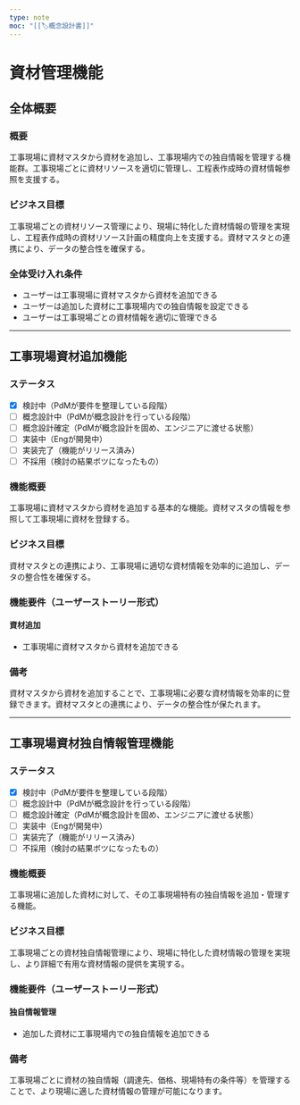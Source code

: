 ```yaml
---
type: note
moc: "[[🏷️概念設計書]]"
---
```



# 資材管理機能

## 全体概要
### 概要
工事現場に資材マスタから資材を追加し、工事現場内での独自情報を管理する機能群。工事現場ごとに資材リソースを適切に管理し、工程表作成時の資材情報参照を支援する。

### ビジネス目標
工事現場ごとの資材リソース管理により、現場に特化した資材情報の管理を実現し、工程表作成時の資材リソース計画の精度向上を支援する。資材マスタとの連携により、データの整合性を確保する。

### 全体受け入れ条件
- ユーザーは工事現場に資材マスタから資材を追加できる
- ユーザーは追加した資材に工事現場内での独自情報を設定できる
- ユーザーは工事現場ごとの資材情報を適切に管理できる

---

## 工事現場資材追加機能

### ステータス
- [X] 検討中（PdMが要件を整理している段階）
- [ ] 概念設計中（PdMが概念設計を行っている段階）
- [ ] 概念設計確定（PdMが概念設計を固め、エンジニアに渡せる状態）
- [ ] 実装中（Engが開発中）
- [ ] 実装完了（機能がリリース済み）
- [ ] 不採用（検討の結果ボツになったもの）

### 機能概要
工事現場に資材マスタから資材を追加する基本的な機能。資材マスタの情報を参照して工事現場に資材を登録する。

### ビジネス目標
資材マスタとの連携により、工事現場に適切な資材情報を効率的に追加し、データの整合性を確保する。

### 機能要件（ユーザーストーリー形式）
#### 資材追加
- 工事現場に資材マスタから資材を追加できる

### 備考
資材マスタから資材を追加することで、工事現場に必要な資材情報を効率的に登録できます。資材マスタとの連携により、データの整合性が保たれます。

---

## 工事現場資材独自情報管理機能

### ステータス
- [X] 検討中（PdMが要件を整理している段階）
- [ ] 概念設計中（PdMが概念設計を行っている段階）
- [ ] 概念設計確定（PdMが概念設計を固め、エンジニアに渡せる状態）
- [ ] 実装中（Engが開発中）
- [ ] 実装完了（機能がリリース済み）
- [ ] 不採用（検討の結果ボツになったもの）

### 機能概要
工事現場に追加した資材に対して、その工事現場特有の独自情報を追加・管理する機能。

### ビジネス目標
工事現場ごとの資材独自情報管理により、現場に特化した資材情報の管理を実現し、より詳細で有用な資材情報の提供を実現する。

### 機能要件（ユーザーストーリー形式）
#### 独自情報管理
- 追加した資材に工事現場内での独自情報を追加できる

### 備考
工事現場ごとに資材の独自情報（調達先、価格、現場特有の条件等）を管理することで、より現場に適した資材情報の管理が可能になります。
